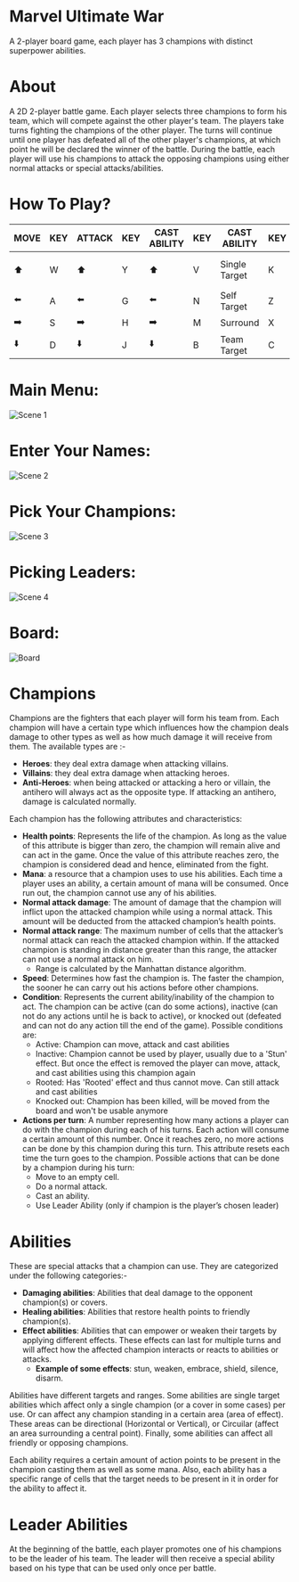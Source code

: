 # Marvel Ultimate War
A 2-player board game, each player has 3 champions with distinct superpower abilities.

# About
A 2D 2-player battle game. Each player selects three champions to form his team, which will compete against the other player's team. The players take turns fighting the champions of the other player. The turns will continue until one player has defeated all of the other player's champions, at which point he will be declared the winner of the battle. During the battle, each player will use his champions to attack the opposing champions using either normal attacks or special attacks/abilities.

# How To Play?
| MOVE  | KEY | ATTACK | KEY | CAST ABILITY | KEY | CAST ABILITY | KEY | LEADER ABILITY | KEY | END TURN | KEY |
| ------------- | ------------- | ------------- | ------------- | ------------- | ------------- | ------------- | ------------- | ------------- | ------------- | ------------- | ------------- |
| ⬆️ | W | ⬆️ | Y | ⬆️ | V | Single Target | K | Use Leader Ability | U | End Turn | E |
| ⬅️ | A | ⬅️ | G | ⬅️ | N | Self Target | Z |
| ➡️ | S | ➡️ | H | ➡️ | M | Surround | X |
| ⬇️ | D | ⬇️ | J | ⬇️ | B | Team Target | C |

# Main Menu:
![Scene 1](https://user-images.githubusercontent.com/67235119/174088079-61c2e121-ce83-4816-bfc5-10cb7d60b2d9.png)

# Enter Your Names:
![Scene 2](https://user-images.githubusercontent.com/67235119/174088579-07e757dd-aa08-4357-801c-b2490c6b83d3.png)

# Pick Your Champions:
![Scene 3](https://user-images.githubusercontent.com/67235119/174088706-280d39d6-edf0-4e35-8e6f-9f1b449fc99e.png)

# Picking Leaders:
![Scene 4](https://user-images.githubusercontent.com/67235119/174088872-771dc098-dd50-48f4-b812-562ee3873176.png)

# Board:
![Board](https://user-images.githubusercontent.com/67235119/174089048-8dce424b-d06f-410f-9190-5f053f83c509.png)

# Champions
Champions are the fighters that each player will form his team from. Each champion will have a certain type which influences how the champion deals damage to other types as well as how much damage it will receive from them. The available types are :-

- **Heroes**: they deal extra damage when attacking villains.
- **Villains**: they deal extra damage when attacking heroes.
- **Anti-Heroes**: when being attacked or attacking a hero or villain, the antihero will always act as the opposite type. If attacking an antihero, damage is calculated normally.

Each champion has the following attributes and characteristics:

- **Health points**: Represents the life of the champion. As long as the value of this attribute is bigger than zero, the champion will remain alive and can act in the game. Once the value of this attribute reaches zero, the champion is considered dead and hence, eliminated from the fight.
- **Mana**: a resource that a champion uses to use his abilities. Each time a player uses an ability, a certain amount of mana will be consumed. Once run out, the champion cannot use any of his abilities.
- **Normal attack damage**: The amount of damage that the champion will inflict upon the attacked champion while using a normal attack. This amount will be deducted from the attacked champion’s health points.
- **Normal attack range**: The maximum number of cells that the attacker’s normal attack can reach the attacked champion within. If the attacked champion is standing in distance greater than this range, the attacker can not use a normal attack on him.
  - Range is calculated by the Manhattan distance algorithm.
- **Speed**: Determines how fast the champion is. The faster the champion, the sooner he can carry out his actions before other champions.
- **Condition**: Represents the current ability/inability of the champion to act. The champion can be active (can do some actions), inactive (can not do any actions until he is back to active), or knocked out (defeated and can not do any action till the end of the game). Possible conditions are:
  - Active: Champion can move, attack and cast abilities
  - Inactive: Champion cannot be used by player, usually due to a 'Stun' effect. But once the effect is removed the player can move, attack, and cast abilities using this champion again
  - Rooted: Has 'Rooted' effect and thus cannot move. Can still attack and cast abilities
  - Knocked out: Champion has been killed, will be moved from the board and won't be usable anymore
- **Actions per turn**: A number representing how many actions a player can do with the champion during each of his turns. Each action will consume a certain amount of this number. Once it reaches zero, no more actions can be done by this champion during this turn. This attribute resets each time the turn goes to the champion. Possible actions that can be done by a champion during his turn:
  - Move to an empty cell.
  - Do a normal attack.
  - Cast an ability.
  - Use Leader Ability (only if champion is the player’s chosen leader)
  
# Abilities
These are special attacks that a champion can use. They are categorized under the following categories:-

- **Damaging abilities**: Abilities that deal damage to the opponent champion(s) or covers.
- **Healing abilities**: Abilities that restore health points to friendly champion(s).
- **Effect abilities**: Abilities that can empower or weaken their targets by applying different effects. These effects can last for multiple turns and will affect how the affected champion interacts or reacts to abilities or attacks.
  - **Example of some effects**: stun, weaken, embrace, shield, silence, disarm.

Abilities have different targets and ranges. Some abilities are single target abilities which affect only a single champion (or a cover in some cases) per use. Or can affect any champion standing in a certain area (area of effect). These areas can be directional (Horizontal or Vertical), or Circuilar (affect an area surrounding a central point). Finally, some abilities can affect all friendly or opposing champions.

Each ability requires a certain amount of action points to be present in the champion casting them as well as some mana. Also, each ability has a specific range of cells that the target needs to be present in it in order for the ability to affect it.

# Leader Abilities
At the beginning of the battle, each player promotes one of his champions to be the leader of his team. The leader will then receive a special ability based on his type that can be used only once per battle.
